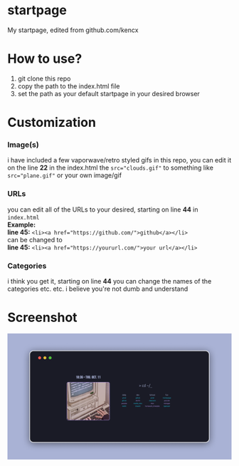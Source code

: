 # startpage
My startpage, edited from github.com/kencx

# How to use?

1. git clone this repo
2. copy the path to the index.html file
3. set the path as your default startpage in your desired browser

# Customization

### Image(s)
i have included a few vaporwave/retro styled gifs in this repo, you can edit it on the line <b>22</b> in the index.html the ```src="clouds.gif"``` to something like ```src="plane.gif"``` or your own image/gif

### URLs
you can edit all of the URLs to your desired, starting on line **44** in ```index.html```
<br> **Example:** <br>
**line 45:** ```<li><a href="https://github.com/">github</a></li>``` <br >can be changed to <br> **line 45:** ```<li><a href="https://yoururl.com/">your url</a></li>```

### Categories

i think you get it, starting on line **44** you can change the names of the categories etc. etc. i believe you're not dumb and understand

# Screenshot
![image](https://raw.githubusercontent.com/codeyStein/startpage-tokyo/main/thumbnail.png)

